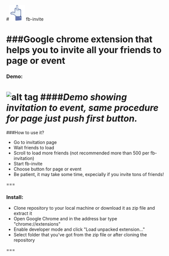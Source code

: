 
#<img src="icon2.png" width="50"><span>&nbsp;fb-invite</span>

###Google chrome extension that helps you to invite all your friends to page or event
===
### Demo:
![alt tag](https://raw.githubusercontent.com/fr1sk/fb-invite/master/preview.gif)
####_Demo showing invitation to event, same procedure for page just push first button._
===
###How to use it?
* Go to invitation page 
* Wait friends to load
* Scroll to load more friends (not recommended more than 500 per fb-invitation)
* Start fb-invite
* Choose button for page or event
* Be patient, it may take some time, expecially if you invite tons of friends!

===
### Install:
* Clone repository to your local machine or download it as zip file and extract it
* Open Google Chrome and in the address bar type "chrome://extensions"
* Enable developer mode and click "Load unpacked extension..."
* Select folder that you've got from the zip file or after cloning the repository

===
